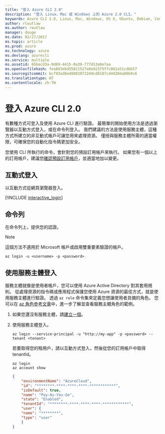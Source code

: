 ```yaml
---
title: "登入 Azure CLI 2.0"
description: "登入 Linux、Mac 或 Windows 上的 Azure 2.0 CLI。"
keywords: Azure CLI 2.0, Linux, Mac, Windows, OS X, Ubuntu, Debian, CentOS, RHEL, SUSE, CoreOS, Docker, Windows, Python, PIP
author: rloutlaw
ms.author: routlaw
manager: douge
ms.date: 02/27/2017
ms.topic: article
ms.prod: azure
ms.technology: azure
ms.devlang: azurecli
ms.service: multiple
ms.assetid: 65becd3a-9d69-4415-8a30-777d13a0e7aa
ms.openlocfilehash: fea893ebd55811527e0e92375ffc081a52cdbb57
ms.sourcegitcommit: bcf93ad8ed8802072249cd8187cd4420da89b4c6
ms.translationtype: HT
ms.contentlocale: zh-TW
---
```

# <a name="log-in-with-azure-cli-20"></a>登入 Azure CLI 2.0

有數種方式可登入及使用 Azure CLI 進行驗證。 最簡單的開始使用方法是透過瀏覽器以互動方式登入，或在命令列登入。 我們建議的方法是使用服務主體，這種方式所建立的非互動式帳戶可讓您用來處理資源。 僅授與服務主體所需的適當權限，可確保您的自動化指令碼更加安全。

您使用 CLI 所執行的命令，會針對您的預設訂用帳戶來執行。  如果您有一個以上的訂用帳戶，建議您[確認預設訂用帳戶](manage-azure-subscriptions-azure-cli.md)，並適當地加以變更。

## <a name="interactive-log-in"></a>互動式登入

以互動方式從網頁瀏覽器登入。

[!INCLUDE [interactive_login](includes/interactive-login.md)]

## <a name="command-line"></a>命令列

在命令列上，提供您的認證。

> [!Note]
> 這個方法不適用於 Microsoft 帳戶或啟用雙重要素驗證的帳戶。

```azurecli
az login -u <username> -p <password>
```

## <a name="logging-in-with-a-service-principal"></a>使用服務主體登入

服務主體就像是使用者帳戶，您可以使用 Azure Active Directory 對其套用規則。
從處理資源的指令碼或應用程式保護您使用 Azure 資源的最佳方式，就是使用服務主體進行驗證。
透過 `az role` 命令集來定義您想讓使用者具備的角色。
您可以在 [az 角色參考文章](https://docs.microsoft.com/cli/azure/role.md)中，進一步了解並查看服務主體角色的範例。

1. 如果您還沒有服務主體，請[建立一個](create-an-azure-service-principal-azure-cli.md)。

1. 使用服務主體登入。

   ```azurecli
   az login --service-principal -u "http://my-app" -p <password> --tenant <tenant>
   ```

   若要取得您的租用戶，請以互動方式登入，然後從您的訂用帳戶中取得 tenantId。

   ```azurecli
   az login
   az account show
   ```

   ```json
   {
       "environmentName": "AzureCloud",
       "id": "********-****-****-****-************",
       "isDefault": true,
       "name": "Pay-As-You-Go",
       "state": "Enabled",
       "tenantId": "********-****-****-****-************",
       "user": {
       "name": "********",
       "type": "user"
       }
   }
   ```